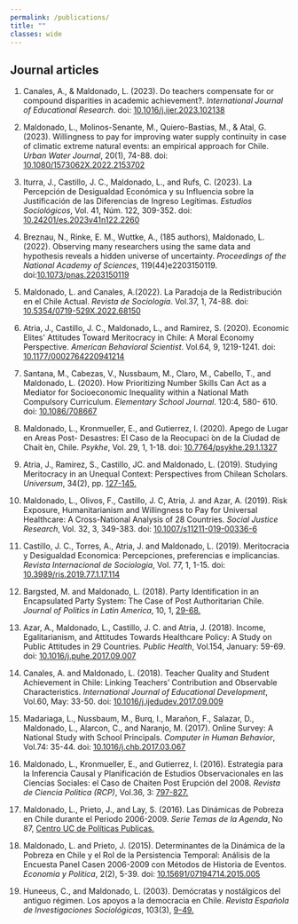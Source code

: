 ```yaml
---
permalink: /publications/
title: ""
classes: wide
---
```


## Journal articles

1. Canales, A., & Maldonado, L. (2023). Do teachers compensate for or compound disparities in academic achievement?. *International Journal of Educational Research*. doi: [10.1016/j.ijer.2023.102138](https://doi.org/10.1016/j.ijer.2023.102138)

2. Maldonado, L., Molinos-Senante, M., Quiero-Bastias, M., & Atal, G. (2023). Willingness to pay for improving water supply continuity in case of climatic extreme natural events: an empirical approach for Chile. *Urban Water Journal*, 20(1), 74-88. doi: [10.1080/1573062X.2022.2153702](https://doi.org/10.1080/1573062X.2022.2153702)

3. Iturra, J., Castillo, J. C., Maldonado, L., and Rufs, C. (2023). La Percepción de Desigualdad Económica y su Influencia sobre la Justificación de las Diferencias de Ingreso Legítimas. *Estudios Sociológicos*, Vol. 41, Núm. 122, 309-352. doi: [10.24201/es.2023v41n122.2260](http://doi.org/10.24201/es.2023v41n122.2260)

4. Breznau, N., Rinke, E. M., Wuttke, A., (185 authors), Maldonado, L. (2022). Observing many researchers using the same data and hypothesis reveals a hidden universe of uncertainty. *Proceedings of the National Academy of Sciences*, 119(44)e2203150119. doi:[10.1073/pnas.2203150119](https://doi.org/10.1073/pnas.2203150119)

5. Maldonado, L. and Canales, A.(2022). La Paradoja de la Redistribución en el Chile Actual. *Revista de Sociología*. Vol.37, 1, 74-88. doi: [10.5354/0719-529X.2022.68150](https://doi.org/10.5354/0719-529X.2022.68150)

6. Atria, J., Castillo, J. C., Maldonado, L., and Ramirez, S. (2020). Economic Elites' Attitudes Toward Meritocracy in Chile: A Moral Economy Perspective. *American Behavioral Scientist*. Vol.64, 9, 1219-1241. doi: [10.1177/0002764220941214](https://doi.org/10.1177/0002764220941214)

7. Santana, M., Cabezas, V., Nussbaum, M., Claro, M., Cabello, T., and Maldonado, L. (2020). How Prioritizing Number Skills Can Act as a Mediator for Socioeconomic Inequality within a National Math Compulsory Curriculum. *Elementary School Journal*. 120:4, 580- 610. doi: [10.1086/708667](https://doi.org/10.1086/708667)

8. Maldonado, L., Kronmueller, E., and Gutierrez, I. (2020). Apego de Lugar en Areas Post- Desastres: El Caso de la Reocupaci ́on de la Ciudad de Chait ́en, Chile. *Psykhe*, Vol. 29, 1, 1-18. doi: [10.7764/psykhe.29.1.1327](https://doi.org/10.7764/psykhe.29.1.1327)

9. Atria, J., Ramirez, S., Castillo, JC. and Maldonado, L. (2019). Studying Meritocracy in an Unequal Context: Perspectives from Chilean Scholars. *Universum*, 34(2), pp. [127-145.](https://scielo.conicyt.cl/pdf/universum/v34n2/0718-2376-universum-34-02-127.pdf)

10. Maldonado, L., Olivos, F., Castillo, J. C, Atria, J. and Azar, A. (2019). Risk Exposure, Humanitarianism and Willingness to Pay for Universal Healthcare: A Cross-National Analysis of 28 Countries. *Social Justice Research*, Vol. 32, 3, 349-383. doi: [10.1007/s11211-019-00336-6](https://doi.org/10.1007/s11211-019-00336-6)

11. Castillo, J. C., Torres, A., Atria, J. and Maldonado, L. (2019). Meritocracia y Desigualdad Economica: Percepciones, preferencias e implicancias. *Revista Internacional de Sociologia*, Vol. 77, 1, 1-15. doi: [10.3989/ris.2019.77.1.17.114](https://doi.org/10.3989/ris.2019.77.1.17.114)

12. Bargsted, M. and Maldonado, L. (2018). Party Identification in an Encapsulated Party System: The Case of Post Authoritarian Chile. *Journal of Politics in Latin America*, 10, 1, [29-68.](https://journals.sub.uni-hamburg.de/giga/jpla/article/view/1096.html)

13. Azar, A., Maldonado, L., Castillo, J. C. and Atria, J. (2018). Income, Egalitarianism, and Attitudes Towards Healthcare Policy: A Study on Public Attitudes in 29 Countries. *Public Health*, Vol.154, January: 59-69. doi: [10.1016/j.puhe.2017.09.007](https://doi.org/10.1016/j.puhe.2017.09.007)

14. Canales, A. and Maldonado, L. (2018). Teacher Quality and Student Achievement in Chile: Linking Teachers’ Contribution and Observable Characteristics. *International Journal of Educational Development*, Vol.60, May: 33-50. doi: [10.1016/j.ijedudev.2017.09.009](https://doi.org/10.1016/j.ijedudev.2017.09.009)

15. Madariaga, L., Nussbaum, M., Burq, I., Marañon, F., Salazar, D., Maldonado, L., Alarcon, C., and Naranjo, M. (2017). Online Survey: A National Study with School Principals. *Computer in Human Behavior*, Vol.74: 35-44. doi: [10.1016/j.chb.2017.03.067](https://doi.org/10.1016/j.chb.2017.03.067)

16. Maldonado, L., Kronmueller, E., and Gutierrez, I. (2016). Estrategia para la Inferencia Causal y Planificación de Estudios Observacionales en las Ciencias Sociales: el Caso de Chaiten Post Erupción del 2008. *Revista de Ciencia Politica (RCP)*, Vol.36, 3: [797-827.](https://ojs.uc.cl/index.php/rcp/issue/view/360)

17. Maldonado, L., Prieto, J., and Lay, S. (2016). Las Dinámicas de Pobreza en Chile durante el Periodo 2006-2009. *Serie Temas de la Agenda*, No 87, [Centro UC de Políticas Publicas.](https://politicaspublicas.uc.cl/publicacion/las-dinamicas-de-la-pobreza-en-chile-durante-el-periodo-2006-2009/)

18. Maldonado, L. and Prieto, J. (2015). Determinantes de la Dinámica de la Pobreza en Chile y el Rol de la Persistencia Temporal: Análisis de la Encuesta Panel Casen 2006-2009 con Métodos de Historia de Eventos. *Economia y Politica*, 2(2), 5-39. doi: [10.15691/07194714.2015.005](http://economiaypolitica.cl/index.php/eyp/article/view/26)

19. Huneeus, C., and Maldonado, L. (2003). Demócratas y nostálgicos del antiguo régimen. Los apoyos a la democracia en Chile. *Revista Española de Investigaciones Sociológicas*, 103(3), [9-49.](https://reis.cis.es/REIS/jsp/REIS.jsp?opcion=revistas&numero=103) 
